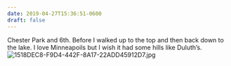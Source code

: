 ```yaml
---
date: 2019-04-27T15:36:51-0600
draft: false
---
```




Chester Park and 6th. Before I walked up to the top and then back down to the lake. I love Minneapoils but I wish it had some hills like Duluth’s. ![1518DEC8-F9D4-442F-8A17-22ADD45912D7.jpg](http://ianwhitney.micro.blog/uploads/2019/46d7292007.jpg)



